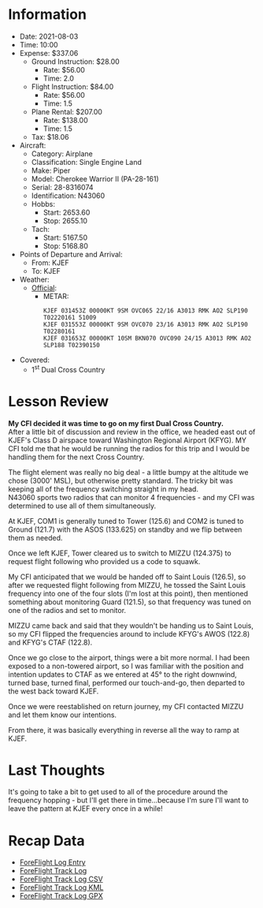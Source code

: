 # Information
- Date: 2021-08-03
- Time: 10:00
- Expense: $337.06
	- Ground Instruction: $28.00
		- Rate: $56.00
		- Time: 2.0
	- Flight Instruction: $84.00
		- Rate: $56.00
		- Time: 1.5
	- Plane Rental: $207.00
		- Rate: $138.00
		- Time: 1.5
	- Tax: $18.06
- Aircraft:
	- Category: Airplane
	- Classification: Single Engine Land
	- Make: Piper
	- Model: Cherokee Warrior II (PA-28-161)
	- Serial: 28-8316074
	- Identification: N43060
	- Hobbs: 
		- Start: 2653.60
		- Stop: 2655.10
	- Tach: 
		- Start: 5167.50
		- Stop: 5168.80
- Points of Departure and Arrival:
	- From: KJEF
	- To: KJEF
- Weather:
	- [Official](http://aviationwxchartsarchive.com/product/metar):
		- METAR: 
			```
			KJEF 031453Z 00000KT 9SM OVC065 22/16 A3013 RMK AO2 SLP190 T02220161 51009
			KJEF 031553Z 00000KT 9SM OVC070 23/16 A3013 RMK AO2 SLP190 T02280161
			KJEF 031653Z 00000KT 10SM BKN070 OVC090 24/15 A3013 RMK AO2 SLP188 T02390150
			```
- Covered:
	- 1<sup>st</sup> Dual Cross Country
# Lesson Review
**My CFI decided it was time to go on my first Dual Cross Country.**<br />
After a little bit of discussion and review in the office, we headed east out of KJEF's Class D airspace toward Washington Regional Airport (KFYG).  MY CFI told me that he would be running the radios for this trip and I would be handling them for the next Cross Country.

The flight element was really no big deal - a little bumpy at the altitude we chose (3000' MSL), but otherwise pretty standard. The tricky bit was keeping all of the frequency switching straight in my head.<br />
N43060 sports two radios that can monitor 4 frequencies - and my CFI was determined to use all of them simultaneously.

At KJEF, COM1 is generally tuned to Tower (125.6) and COM2 is tuned to Ground (121.7) with the ASOS (133.625) on standby and we flip between them as needed.

Once we left KJEF, Tower cleared us to switch to MIZZU (124.375) to request flight following who provided us a code to squawk.

My CFI anticipated that we would be handed off to Saint Louis (126.5), so after we requested flight following from MIZZU, he tossed the Saint Louis frequency into one of the four slots (I'm lost at this point), then mentioned something about monitoring Guard (121.5), so that frequency was tuned on one of the radios and set to monitor.

MIZZU came back and said that they wouldn't be handing us to Saint Louis, so my CFI flipped the frequencies around to include KFYG's AWOS (122.8) and KFYG's CTAF (122.8).

Once we go close to the airport, things were a bit more normal. I had been exposed to a non-towered airport, so I was familiar with the position and intention updates to CTAF as we entered at 45° to the right downwind, turned base, turned final, performed our touch-and-go, then departed to the west back toward KJEF.

Once we were reestablished on return journey, my CFI contacted MIZZU and let them know our intentions.

From there, it was basically everything in reverse all the way to ramp at KJEF.
# Last Thoughts
It's going to take a bit to get used to all of the procedure around the frequency hopping - but I'll get there in time...because I'm sure I'll want to leave the pattern at KJEF every once in a while!
# Recap Data
- [ForeFlight Log Entry](https://plan.foreflight.com/logbook#/entries?entryId=6ffbcd045079461bb236632eb9d53834)
- [ForeFlight Track Log](https://plan.foreflight.com/tracklogs#/C9875D4A-E6FF-4FB6-B062-8779009273CB)
- [ForeFlight Track Log CSV](./supportData/2021-08-03.foreflight.tracklog.csv)
- [ForeFlight Track Log KML](./supportData/2021-08-03.foreflight.tracklog.kml)
- [ForeFlight Track Log GPX](./supportData/2021-08-03.foreflight.tracklog.gpx)